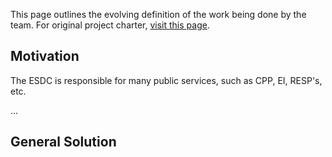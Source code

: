 This page outlines the evolving definition of the work being done by the team. For original project charter, [visit this page](https://code-for-canada.github.io/team-babel/wiki/project-charter).

## Motivation

The ESDC is responsible for many public services, such as CPP, EI, RESP's, etc. 

...


## General Solution



